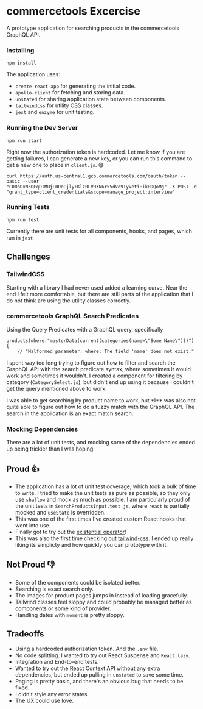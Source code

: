 # commercetools Excercise

A prototype application for searching products in the commercetools GraphQL API.

### Installing

`npm install`

The application uses:

- `create-react-app` for generating the initial code.
- `apollo-client` for fetching and storing data.
- `unstated` for sharing application state between components.
- `tailwindcss` for utility CSS classes.
- `jest` and `enzyme` for unit testing.

### Running the Dev Server

`npm run start`

Right now the authorization token is hardcoded. Let me know if you are getting failures, I can generate a new key, or you can run this command to get a new one to place in `client.js`. 😅

```
curl https://auth.us-central1.gcp.commercetools.com/oauth/token --basic --user "C00oOxN3OEqDTMUjL0DoCjly:KlC0LVHXN6r55dVo9IyVetiHikH9QoMg" -X POST -d "grant_type=client_credentials&scope=manage_project:interview"
```

### Running Tests

`npm run test`

Currently there are unit tests for all components, hooks, and pages, which run in `jest`

## Challenges

### TailwindCSS

Starting with a library I had never used added a learning curve. Near the end I felt more comfortable, but there are still parts of the application that I do not think are using the utility classes correctly.

### commercetools GraphQL Search Predicates

Using the Query Predicates with a GraphQL query, specifically

```
products(where:"masterData(current(categories(name=\"Some Name\")))") {
    // "Malformed parameter: where: The field 'name' does not exist."
```

I spent way too long trying to figure out how to filter and search the GraphQL API with the search predicate syntax, where sometimes it would work and sometimes it wouldn't. I created a component for filtering by category (`CategorySelect.js`), but didn't end up using it because I couldn't get the query mentioned above to work.

I was able to get searching by product name to work, but \*I\*\* was also not quite able to figure out how to do a fuzzy match with the GraphQL API. The search in the application is an exact match search.

### Mocking Dependencies

There are a lot of unit tests, and mocking some of the dependencies ended up being trickier than I was hoping.

## Proud 👍

- The application has a lot of unit test coverage, which took a bulk of time to write. I tried to make the unit tests as pure as possible, so they only use `shallow` and mock as much as possible. I am particularly proud of the unit tests in `SearchProductsInput.test.js`, where `react` is partially mocked and `useState` is overridden.
- This was one of the first times I've created custom React hooks that went into use.
- Finally got to try out the [existential operator](https://github.com/tc39/proposal-optional-chaining)!
- This was also the first time checking out [tailwind-css](https://tailwindcss.com). I ended up really liking its simplicty and how quickly you can prototype with it.

## Not Proud 👎

- Some of the components could be isolated better.
- Searching is exact search only.
- The images for product pages jumps in instead of loading gracefully.
- Tailwind classes feel sloppy and could probably be managed better as components or some kind of provider.
- Handling dates with `moment` is pretty sloppy.

## Tradeoffs

- Using a hardcoded authorization token. And the `.env` file.
- No code splitting. I wanted to try out React Suspense and `React.lazy`.
- Integration and End-to-end tests.
- Wanted to try out the React Context API without any extra dependencies, but ended up pulling in `unstated` to save some time.
- Paging is pretty basic, and there's an obvious bug that needs to be fixed.
- I didn't style any error states.
- The UX could use love.
